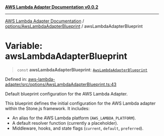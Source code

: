 [**AWS Lambda Adapter Documentation v0.0.2**](../../../README.md)

***

[AWS Lambda Adapter Documentation](../../../modules.md) / [options/AwsLambdaAdapterBlueprint](../README.md) / awsLambdaAdapterBlueprint

# Variable: awsLambdaAdapterBlueprint

> `const` **awsLambdaAdapterBlueprint**: [`AwsLambdaAdapterBlueprint`](../interfaces/AwsLambdaAdapterBlueprint.md)

Defined in: [aws-lambda-adapter/src/options/AwsLambdaAdapterBlueprint.ts:43](https://github.com/stonemjs/aws-lambda-adapter/blob/dd32cc4c1c231995d4ac18a5ed4fe2bb473349e7/src/options/AwsLambdaAdapterBlueprint.ts#L43)

Default blueprint configuration for the AWS Lambda Adapter.

This blueprint defines the initial configuration for the AWS Lambda adapter
within the Stone.js framework. It includes:
- An alias for the AWS Lambda platform (`AWS_LAMBDA_PLATFORM`).
- A default resolver function (currently a placeholder).
- Middleware, hooks, and state flags (`current`, `default`, `preferred`).
